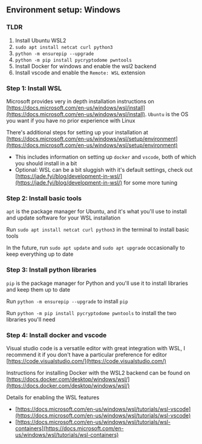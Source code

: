 ## Environment setup: Windows

### TLDR
1. Install Ubuntu WSL2
2. `sudo apt install netcat curl python3`
3. `python -m ensurepip --upgrade`
4. `python -m pip install pycryptodome pwntools`
5. Install Docker for windows and enable the wsl2 backend
6. Install vscode and enable the `Remote: WSL` extension


### Step 1: Install WSL

Microsoft provides very in depth installation instructions on [https://docs.microsoft.com/en-us/windows/wsl/install](https://docs.microsoft.com/en-us/windows/wsl/install). `Ubuntu` is the OS you want if you have no prior experience with Linux

There's additional steps for setting up your installation at [https://docs.microsoft.com/en-us/windows/wsl/setup/environment](https://docs.microsoft.com/en-us/windows/wsl/setup/environment)
- This includes information on setting up `docker` and `vscode`, both of which you should install in a bit
- Optional: WSL can be a bit sluggish with it's default settings, check out [https://jade.fyi/blog/development-in-wsl/](https://jade.fyi/blog/development-in-wsl/) for some more tuning

### Step 2: Install basic tools

`apt` is the package manager for Ubuntu, and it's what you'll use to install and update software for your WSL installation

Run `sudo apt install netcat curl python3` in the terminal to install basic tools

In the future, run `sudo apt update` and `sudo apt upgrade` occasionally to keep everything up to date

### Step 3: Install python libraries

`pip` is the package manager for Python and you'll use it to install libraries and keep them up to date

Run `python -m ensurepip --upgrade` to install `pip`

Run `python -m pip install pycryptodome pwntools` to install the two libraries you'll need

### Step 4: Install docker and vscode

Visual studio code is a versatile editor with great integration with WSL, I recommend it if you don't have a particular preference for editor [https://code.visualstudio.com/](https://code.visualstudio.com/)

Instructions for installing Docker with the WSL2 backend can be found on [https://docs.docker.com/desktop/windows/wsl/](https://docs.docker.com/desktop/windows/wsl/) 

Details for enabling the WSL features
- [https://docs.microsoft.com/en-us/windows/wsl/tutorials/wsl-vscode](https://docs.microsoft.com/en-us/windows/wsl/tutorials/wsl-vscode)
- [https://docs.microsoft.com/en-us/windows/wsl/tutorials/wsl-containers](https://docs.microsoft.com/en-us/windows/wsl/tutorials/wsl-containers)